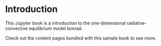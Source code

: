 # Introduction

This Jupyter book is a introduction to the one-dimensional radiative-convective
equilibrium model konrad.

Check out the content pages bundled with this sample book to see more.
